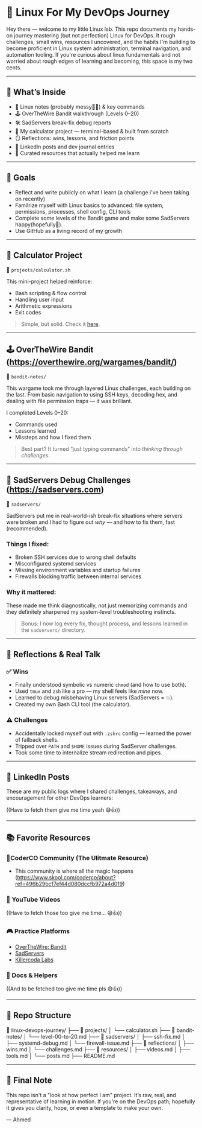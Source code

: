 # 🐧 Linux For My DevOps Journey

Hey there — welcome to my little Linux lab.
This repo documents my hands-on journey mastering (but not perfection) Linux for DevOps. It rough challenges, small wins, resources I uncovered, 
and the habits I'm building to become proficient in Linux system administration, terminal navigation, and automation tooling.
If you're curious about linux fundamentals and not worried about rough edges of learning and becoming, this space is my two cents.

---

## 📌 What’s Inside

- 🧠 Linux notes (probably messy😵‍💫) & key commands  
- 🕹 OverTheWire Bandit walkthrough (Levels 0–20)  
- 🛠 SadServers break-fix debug reports  
- 🧮 My calculator project — terminal-based & built from scratch  
- 🪞 Reflections: wins, lessons, and friction points  
- 🔗 LinkedIn posts and dev journal entries  
- 🎯 Curated resources that actually helped me learn

---

## 🚀 Goals

- Reflect and write publicly on what I learn (a challenge i've been taking on recently)
- Familrize myself with Linux basics to advanced: file system, permissions, processes, shell config, CLI tools  
- Complete some levels of the Bandit game and make some SadServers happy(hopefully🤞).  
- Use GitHub as a living record of my growth

---

## 🧮 Calculator Project

📁 `projects/calculator.sh`

This mini-project helped reinforce:
- Bash scripting & flow control
- Handling user input
- Arithmetic expressions
- Exit codes

> Simple, but solid. Check it [here](https://github.com/AhmedMHCodeLab/My-CoderCo-Hub/tree/main/Linux/Octal%20chmod%20Calculator).

---
## 🕹 OverTheWire Bandit (https://overthewire.org/wargames/bandit/)

📁 `bandit-notes/`

This wargame took me through layered Linux challenges, each building on the last. From basic navigation to using SSH keys, decoding hex, and dealing with file permission traps — it was brilliant.

I completed Levels 0–20:
- Commands used  
- Lessons learned  
- Missteps and how I fixed them

> Best part? It turned “just typing commands” into *thinking through challenges*.

---

## 🧩 SadServers Debug Challenges (https://sadservers.com)

📁 `sadservers/`

SadServers put me in real-world-ish break-fix situations where servers were broken and I had to figure out *why* — and how to fix them, fast (recommended).

### Things I fixed:
- Broken SSH services due to wrong shell defaults  
- Misconfigured systemd services  
- Missing environment variables and startup failures  
- Firewalls blocking traffic between internal services  

### Why it mattered:
These made me think diagnostically, not just memorizing commands and they definitely sharpened my system-level troubleshooting instincts.

> Bonus: I now log every fix, thought process, and lessons learned in the `sadservers/` directory.

---

## 🧠 Reflections & Real Talk

### ✅ Wins
- Finally understood symbolic vs numeric `chmod` (and how to use both).
- Used `tmux` and `zsh` like a pro — my shell feels like *mine* now.
- Learned to debug misbehaving Linux servers (SadServers = 💥).
- Created my own Bash CLI tool (the calculator).

### ⚠️ Challenges
- Accidentally locked myself out with `.zshrc` config — learned the power of fallback shells.
- Tripped over `PATH` and `$HOME` issues during SadServer challenges.
- Took some time to internalize stream redirection and pipes.

---

## 🔗 LinkedIn Posts

These are my public logs where I shared challenges, takeaways, and encouragement for other DevOps learners:

((Have to fetch them give me time yeah 😅👍))


---

## 📚 Favorite Resources

### 👥CoderCO Community (The Ulitmate Resource)
- This community is where all the magic happens (https://www.skool.com/coderco/about?ref=496b29bcf7ef44d080dccfb972a4d019)

### 🎥 YouTube Videos
((Have to fetch those too give me time... 😅👍))

### 🎮 Practice Platforms
- [OverTheWire: Bandit](https://overthewire.org/wargames/bandit/)
- [SadServers](https://sadservers.com/)
- [Killercoda Labs](https://killercoda.com/)

### 🧾 Docs & Helpers
((And to be fetched too give me time pls 😅👍))

---

## 📁 Repo Structure

📁 linux-devops-journey/
├── 📂 projects/
│ └── calculator.sh
├── 📂 bandit-notes/
│ └── level-00-to-20.md
├── 📂 sadservers/
│ ├── ssh-fix.md
│ ├── systemd-debug.md
│ └── firewall-issue.md
├── 📂 reflections/
│ ├── wins.md
│ └── challenges.md
├── 📂 resources/
│ ├── videos.md
│ ├── tools.md
│ └── posts.md
├── README.md

---

## 🏁 Final Note

This repo isn't a "look at how perfect I am" project. It’s raw, real, and representative of learning in motion.
If you're on the DevOps path, hopefully it gives you clarity, hope, or even a template to make your own.

—
Ahmed


